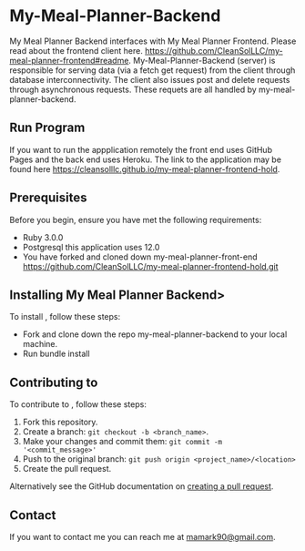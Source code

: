 # My-Meal-Planner-Backend

My Meal Planner Backend interfaces with My Meal Planner Frontend. Please read about the frontend client here. https://github.com/CleanSolLLC/my-meal-planner-frontend#readme. My-Meal-Planner-Backend (server) is responsible for serving data (via a fetch get request) from the client through database interconnectivity. The client also issues post and delete requests through asynchronous requests. These requets are all handled by my-meal-planner-backend.

## Run Program 
If you want to run the appplication remotely the front end uses GitHub Pages and the back end uses Heroku. The link to the application may be found here https://cleansolllc.github.io/my-meal-planner-frontend-hold.  


## Prerequisites

Before you begin, ensure you have met the following requirements:
* Ruby 3.0.0
* Postgresql this application uses 12.0
* You have forked and cloned down my-meal-planner-front-end https://github.com/CleanSolLLC/my-meal-planner-frontend-hold.git

## Installing My Meal Planner Backend>

To install <my-meal-planner-backend>, follow these steps:

* Fork and clone down the repo my-meal-planner-backend to your local machine.
* Run bundle install


## Contributing to <my-meal-planner-backend>

To contribute to <my-meal-planner-backend>, follow these steps:

1. Fork this repository.
2. Create a branch: `git checkout -b <branch_name>`.
3. Make your changes and commit them: `git commit -m '<commit_message>'`
4. Push to the original branch: `git push origin <project_name>/<location>`
5. Create the pull request.

Alternatively see the GitHub documentation on [creating a pull request](https://help.github.com/en/github/collaborating-with-issues-and-pull-requests/creating-a-pull-request).


## Contact

If you want to contact me you can reach me at <mamark90@gmail.com>.

